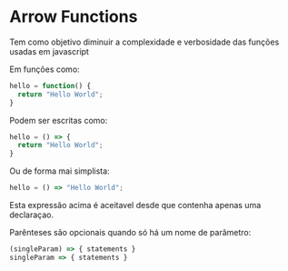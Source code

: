 # Arrow Functions

Tem como objetivo diminuir a complexidade e verbosidade das funções usadas em javascript

Em funções como:
```js
hello = function() {
  return "Hello World";
}
```

Podem ser escritas como:
```js
hello = () => {
  return "Hello World";
}
```

Ou de forma mai simplista:
```js
hello = () => "Hello World";

```
Esta expressão acima é aceitavel desde que contenha apenas uma declaraçao.


Parênteses são opcionais quando só há um nome de parâmetro:
```js
(singleParam) => { statements }
singleParam => { statements }
```
